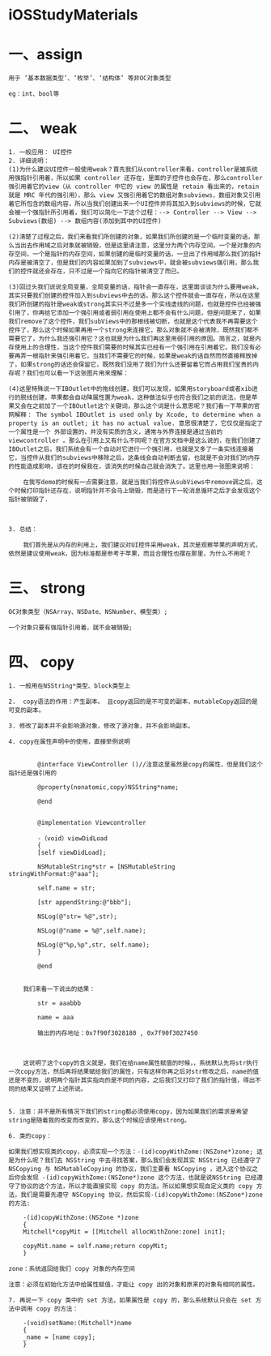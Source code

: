 # iOSStudyMaterials
# 一、assign

    用于 ‘基本数据类型’、‘枚举’、‘结构体’ 等非OC对象类型

    eg：int、bool等


# 二、 weak

    1. 一般应用： UI控件
    2. 详细说明：
    (1)为什么建议UI控件一般使用weak？首先我们从controller来看，controller是被系统用强指针引用着，所以如果 controller 还存在，里面的子控件也会存在，那么controller 强引用着它的view（从 controller 中它的 view 的属性是 retain 看出来的，retain 就是 MRC 年代的强引用），那么 view 又强引用着它的数组对象subviews，数组对象又引用着它所包含的数组内容，所以当我们创建出来一个UI控件并将其加入到subviews的时候，它就会被一个强指针所引用着，我们可以简化一下这个过程：--> Controller --> View --> Subviews(数组) --> 数组内容(添加到其中的UI控件)

    (2)清楚了过程之后，我们来看我们所创建的对象，如果我们所创建的是一个临时变量的话，那么当出去作用域之后对象就被销毁，但是这里请注意，这里分为两个内存空间，一个是对象的内存空间，一个是指针的内存空间，如果创建的是临时变量的话，一旦出了作用域那么我们的指针内存是被清空了，但是我们的内容如果加到了subviews中，就会被subviews强引用，那么我们的控件就还会存在，只不过是一个指向它的指针被清空了而已。

    (3)回过头我们说说全局变量，全局变量的话，指针会一直存在，这里面谈谈为什么要用weak，其实只要我们创建的控件加入到subviews中去的话，那么这个控件就会一直存在，所以在这里我们所创建的指针是weak或strong其实只不过是多一个实线虚线的问题，也就是控件已经被强引用了，你再给它添加一个强引用或者弱引用在使用上都不会有什么问题，但是问题来了，如果我们remove了这个控件，我们subViews中的那根线被切断，也就是这个代表我不再需要这个控件了，那么这个时候如果再用一个strong来连接它，那么对象就不会被清除，既然我们都不需要它了，为什么我还强引用它？这也就是为什么我们再这里用弱引用的原因。简言之，就是内存使用上的合理性，当这个控件我们需要的时候其实已经有一个强引用在引用着它，我们没有必要再弄一根指针来强引用着它，当我们不需要它的时候，如果是weak的话自然而然直接释放掉了，如果strong的话还会保留它，既然我们没用了我们为什么还要留着它而占用我们宝贵的内存呢？我们也可以看一下这张图片用来理解：

    (4)这里特殊说一下IBOutlet中的拖线创建，我们可以发现，如果用storyboard或者xib进行的脱线创建，苹果都会自动降属性置为weak，这种做法似乎也符合我们之前的说法，但是苹果又会在之前加了一个IBOutlet这个关键词，那么这个词是什么意思呢？我们看一下苹果的官网解释： The symbol IBOutlet is used only by Xcode, to determine when a property is an outlet; it has no actual value. 意思很清楚了，它仅仅是指定了一个属性是一个 外部设置的，并没有实质的含义，通常与外界连接是通过当前的 viewcontroller 。那么在引用上又有什么不同呢？在官方文档中是这么说的，在我们创建了IBOutlet之后，我们系统会有一个自动对它进行一个强引用，也就是又多了一条实线连接着它，当控件从我们的subviews中移除之后，这条线会自动判断去留，也就是不会对我们的内存的性能造成影响，该在的时候我在，该消失的时候自己就会消失了。这里也用一张图来说明：

        在我写demo的时候有一点需要注意，就是当我们将控件从subViews中remove调之后，这个时候打印指针还存在，说明指针并不会马上销毁，而是进行下一轮消息循环之后才会发现这个指针被销毁了.



    3. 总结：

        我们首先是从内存的利用上，我们建议对UI控件采用weak，其次是观察苹果的声明方式，依然是建议使用weak，因为标准都是参考于苹果，而且合理性也摆在那里，为什么不用呢？ 


# 三、 strong

    OC对象类型（NSArray、NSDate、NSNumber、模型类）;

    一个对象只要有强指针引用着，就不会被销毁;



# 四、 copy

    1. 一般用在NSString*类型、block类型上

    2.  copy语法的作用：产生副本。 且copy返回的是不可变的副本，mutableCopy返回的是可变的副本。

    3. 修改了副本并不会影响源对象，修改了源对象，并不会影响副本。

    4. copy在属性声明中的使用，直接举例说明


            @interface ViewController ()//注意这里虽然是copy的属性，但是我们这个指针还是强引用的

            @property(nonatomic,copy)NSString*name;

            @end


            @implementation Viewcontroller

            -（void）viewDidLoad
            { 
            [self viewDidLoad]; 

            NSMutableString*str = [NSMutableString stringWithFormat:@"aaa"]; 

            self.name = str; 

            [str appendString:@"bbb"]; 

            NSLog(@"str= %@",str); 

            NSLog(@"name = %@",self.name); 

            NSLog(@"%p,%p",str, self.name);
            }

            @end


        我们来看一下说出的结果：

            str = aaabbb

            name = aaa

            输出的内存地址：0x7f90f3028180 , 0x7f90f3027450



        这说明了这个copy的含义就是，我们在给name属性赋值的时候，，系统默认先将str执行一次copy方法，然后再将结果赋给我们的属性，只有这样你再之后对str修改之后，name的值还是不变的，说明两个指针其实指向的是不同的内容，之后我们又打印了我们的指针值，得出不同的结果又证明了上述所说。


    5. 注意：并不是所有情况下我们的string都必须使用copy，因为如果我们的需求是希望string是随着我的改变而改变的，那么这个时候应该使用strong。

    6. 类的copy：

    如果我们想实现类的copy，必须实现一个方法：-(id)copyWithZome:(NSZone*)zone; 这是为什么呢？我们去 NSString 中去寻找答案，那么我们会发现其实 NSString 已经遵守了 NSCopying 与 NSMutableCopying 的协议，我们主要看 NSCopying ，进入这个协议之后你会发现 -(id)copyWithZome:(NSZone*)zone 这个方法，也就是说NSString 已经遵守了协议的这个方法，所以才能直接实现 copy 的方法。所以如果想实现自定义类的 copy 方法，我们是需要先遵守 NSCopying 协议，然后实现-(id)copyWithZome:(NSZone*)zone的方法:

        -(id)copyWithZone:(NSZone *)zone
        {
        Mitchell*copyMit = [[Mitchell allocWithZone:zone] init];

        copyMit.name = self.name;return copyMit;
        }

    zone：系统返回给我们 copy 对象的内存空间

    注意：必须在初始化方法中给属性赋值，才能让 copy 出的对象和原来的对象有相同的属性。

    7. 再说一下 copy 类中的 set 方法，如果属性是 copy 的，那么系统默认只会在 set 方法中调用 copy 的方法：

        -(void)setName:(Mitchell*)name
        { 
        _name = [name copy];
        }

